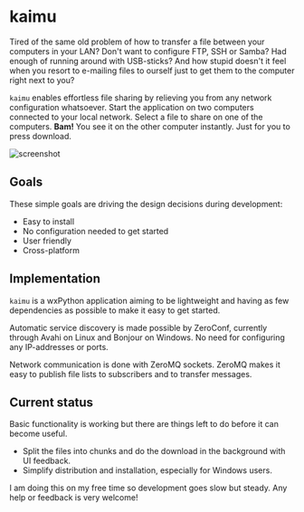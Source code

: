 kaimu
=====

Tired of the same old problem of how to transfer a file between your
computers in your LAN? Don't want to configure FTP, SSH or Samba? Had
enough of running around with USB-sticks? And how stupid doesn't it
feel when you resort to e-mailing files to ourself just to get them to
the computer right next to you?

`kaimu` enables effortless file sharing by relieving you from any
network configuration whatsoever. Start the application on two
computers connected to your local network. Select a file to share on
one of the computers. **Bam!** You see it on the other computer
instantly. Just for you to press download.

![screenshot](https://raw.github.com/brisad/kaimu/master/screenshot.png)

Goals
-----

These simple goals are driving the design decisions during development:

- Easy to install
- No configuration needed to get started
- User friendly
- Cross-platform

Implementation
--------------

`kaimu` is a wxPython application aiming to be lightweight and having as
few dependencies as possible to make it easy to get started.

Automatic service discovery is made possible by ZeroConf,
currently through Avahi on Linux and Bonjour on Windows. No need for
configuring any IP-addresses or ports.

Network communication is done with ZeroMQ sockets. ZeroMQ makes it
easy to publish file lists to subscribers and to transfer messages.

Current status
--------------

Basic functionality is working but there are things left to do before
it can become useful.

* Split the files into chunks and do the download in the
background with UI feedback.
* Simplify distribution and installation, especially for Windows users.

I am doing this on my free time so development goes slow but
steady. Any help or feedback is very welcome!
